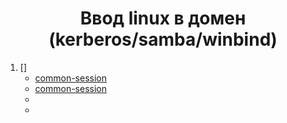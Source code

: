 <div align="center">

# Ввод linux в домен (kerberos/samba/winbind)

</div>

1. []
   - [common-session](https://github.com/Limewax163/help_unix/blob/main/join_domain_linux/common-session)
   - [common-session]()
   - []()
   - []()
